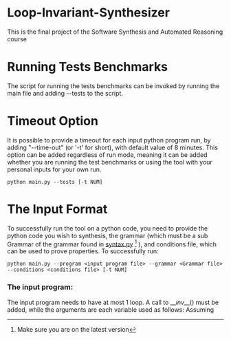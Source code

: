 # Loop-Invariant-Synthesizer
This is the final project of the Software Synthesis and Automated Reasoning course

# Running Tests Benchmarks
The script for running the tests benchmarks can be invoked by running the main file and adding --tests to the script.

# Timeout Option
It is possible to provide a timeout for each input python program run, by adding "--time-out" (or '-t' for short), with default value of 8 minutes.
This option can be added regardless of run mode, meaning it can be added whether you are running the test benchmarks or using the tool with your personal inputs for your own run.

    python main.py --tests [-t NUM]

# The Input Format
To successfully run the tool on a python code, you need to provide the python code you wish to synthesis, the grammar (which must be a sub Grammar of the grammar found in [syntax.py](https://github.com/AbuJabal-Hussein/Loop-Invariant-Synthesizer/blob/dev/syntax.py) [^1] ), and conditions file, which can be used to prove properties. 
To successfully run: 

    python main.py --program <input program file> --grammar <Grammar file> --conditions <conditions file> [-t NUM]
### The input program:
The input program needs to have at most 1 loop. A call to \___inv_\__() must be added, while the arguments are each variable used as follows:
		Assuming 

[^1]:  Make sure you are on the latest version
<!--stackedit_data:
eyJoaXN0b3J5IjpbMzEwNDM0MDU4LDE0NTA1NDU5MTIsMTUzNT
c3NzU5MiwxOTAyODI5ODI3LDE0ODg5NzM5MDcsLTExMjc2MTM2
OTgsLTExNzk2NTE3OCwtMTU0ODYwNTg2NF19
-->